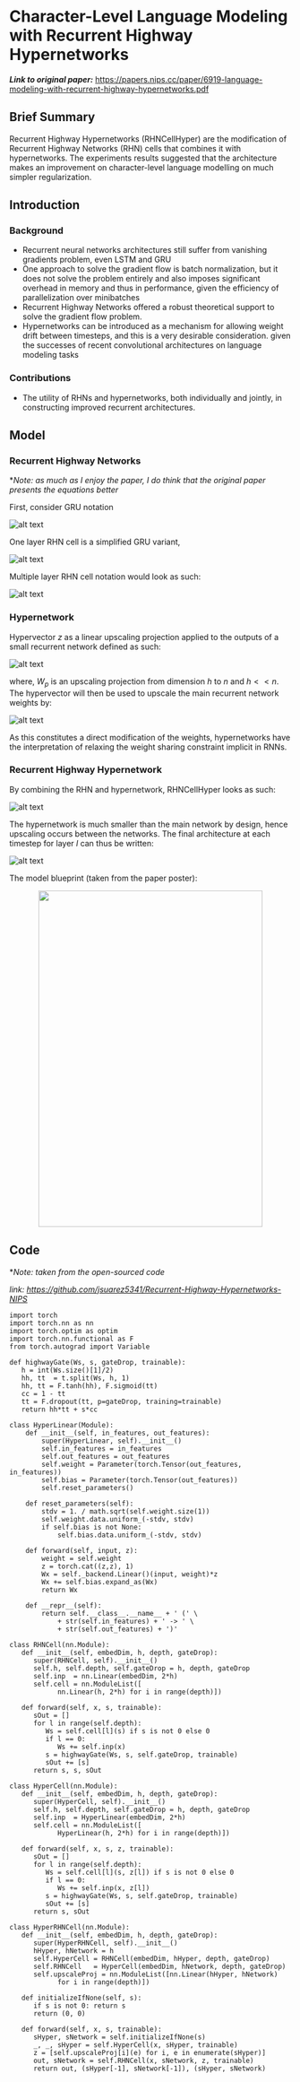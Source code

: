 # Character-Level Language Modeling with Recurrent Highway Hypernetworks

***Link to original paper:*** https://papers.nips.cc/paper/6919-language-modeling-with-recurrent-highway-hypernetworks.pdf

## Brief Summary

Recurrent Highway Hypernetworks (RHNCellHyper) are the modification of Recurrent Highway Networks (RHN) cells that combines it with hypernetworks. The experiments results suggested that the architecture makes an improvement on character-level language modelling on much simpler regularization.

## Introduction

### Background

- Recurrent neural networks architectures still suffer from vanishing gradients problem, even LSTM and GRU
- One approach to solve the gradient flow is batch normalization, but it does not solve the problem entirely and also imposes significant overhead in memory and thus in performance, given the efficiency of parallelization over minibatches
- Recurrent Highway Networks offered a robust theoretical support to solve the gradient flow problem.
- Hypernetworks can be introduced as a mechanism for allowing weight drift between timesteps, and this is a very desirable consideration. given the successes of recent convolutional architectures on language modeling tasks

### Contributions

- The utility of RHNs and hypernetworks, both individually and jointly, in constructing improved recurrent architectures.

## Model

### Recurrent Highway Networks

**Note: as much as I enjoy the paper, I do think that the original paper presents the equations better*

First, consider GRU notation

![alt text][eq1]

One layer RHN cell is a simplified GRU variant,

![alt text][eq2]

Multiple layer RHN cell notation would look as such:

![alt text][eq3]

### Hypernetwork

Hypervector $z$ as a linear upscaling projection applied to the outputs of a small recurrent network defined as such:

![alt text][eq4]

where, $W_p$ is an upscaling projection from dimension $h$ to $n$ and $h<<n$. The hypervector will then be used to upscale the main recurrent network weights by:

![alt text][eq5]

As this constitutes a direct modification of the weights, hypernetworks have the interpretation of relaxing the weight sharing constraint implicit in RNNs.

### Recurrent Highway Hypernetwork

By combining the RHN and hypernetwork, RHNCellHyper looks as such:

![alt text][eq6]

The hypernetwork is much smaller than the main network by design, hence upscaling occurs between the networks. The final architecture at each timestep for layer $l$ can thus be written:

![alt text][eq7]

The model blueprint (taken from the paper poster):

<p align="center">
  <img width=400px height=600px src="assets/RHHN-blueprint.png"/>
</p>

## Code

**Note: taken from the open-sourced code*

*link: https://github.com/jsuarez5341/Recurrent-Highway-Hypernetworks-NIPS*

```
import torch
import torch.nn as nn
import torch.optim as optim
import torch.nn.functional as F
from torch.autograd import Variable

def highwayGate(Ws, s, gateDrop, trainable):
   h = int(Ws.size()[1]/2)
   hh, tt  = t.split(Ws, h, 1)
   hh, tt = F.tanh(hh), F.sigmoid(tt)
   cc = 1 - tt
   tt = F.dropout(tt, p=gateDrop, training=trainable)
   return hh*tt + s*cc

class HyperLinear(Module):
    def __init__(self, in_features, out_features):
        super(HyperLinear, self).__init__()
        self.in_features = in_features
        self.out_features = out_features
        self.weight = Parameter(torch.Tensor(out_features, in_features))
        self.bias = Parameter(torch.Tensor(out_features))
        self.reset_parameters()

    def reset_parameters(self):
        stdv = 1. / math.sqrt(self.weight.size(1))
        self.weight.data.uniform_(-stdv, stdv)
        if self.bias is not None:
            self.bias.data.uniform_(-stdv, stdv)

    def forward(self, input, z):
        weight = self.weight
        z = torch.cat((z,z), 1)
        Wx = self._backend.Linear()(input, weight)*z
        Wx += self.bias.expand_as(Wx)
        return Wx

    def __repr__(self):
        return self.__class__.__name__ + ' (' \
            + str(self.in_features) + ' -> ' \
            + str(self.out_features) + ')'

class RHNCell(nn.Module):
   def __init__(self, embedDim, h, depth, gateDrop):
      super(RHNCell, self).__init__()
      self.h, self.depth, self.gateDrop = h, depth, gateDrop
      self.inp  = nn.Linear(embedDim, 2*h)
      self.cell = nn.ModuleList([
            nn.Linear(h, 2*h) for i in range(depth)])

   def forward(self, x, s, trainable):
      sOut = []
      for l in range(self.depth):
         Ws = self.cell[l](s) if s is not 0 else 0
         if l == 0:
            Ws += self.inp(x)
         s = highwayGate(Ws, s, self.gateDrop, trainable)
         sOut += [s]
      return s, s, sOut

class HyperCell(nn.Module):
   def __init__(self, embedDim, h, depth, gateDrop):
      super(HyperCell, self).__init__()
      self.h, self.depth, self.gateDrop = h, depth, gateDrop
      self.inp  = HyperLinear(embedDim, 2*h)
      self.cell = nn.ModuleList([
            HyperLinear(h, 2*h) for i in range(depth)])

   def forward(self, x, s, z, trainable):
      sOut = []
      for l in range(self.depth):
         Ws = self.cell[l](s, z[l]) if s is not 0 else 0
         if l == 0:
            Ws += self.inp(x, z[l])
         s = highwayGate(Ws, s, self.gateDrop, trainable)
         sOut += [s]
      return s, sOut

class HyperRHNCell(nn.Module):
   def __init__(self, embedDim, h, depth, gateDrop):
      super(HyperRHNCell, self).__init__()
      hHyper, hNetwork = h
      self.HyperCell = RHNCell(embedDim, hHyper, depth, gateDrop)
      self.RHNCell   = HyperCell(embedDim, hNetwork, depth, gateDrop)
      self.upscaleProj = nn.ModuleList([nn.Linear(hHyper, hNetwork)
            for i in range(depth)])

   def initializeIfNone(self, s):
      if s is not 0: return s
      return (0, 0)

   def forward(self, x, s, trainable):
      sHyper, sNetwork = self.initializeIfNone(s)
      _, _, sHyper = self.HyperCell(x, sHyper, trainable)
      z = [self.upscaleProj[i](e) for i, e in enumerate(sHyper)]
      out, sNetwork = self.RHNCell(x, sNetwork, z, trainable)
      return out, (sHyper[-1], sNetwork[-1]), (sHyper, sNetwork)
```


[eq1]: assets/eq1.png
[eq2]: assets/eq2.png
[eq3]: assets/eq3.png
[eq4]: assets/eq4.png
[eq5]: assets/eq5.png
[eq6]: assets/eq6.png
[eq7]: assets/eq7.png
[RHHN-blueprint]: assets/RHHN-blueprint.png
